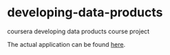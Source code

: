 # developing-data-products
coursera developing data products course project

The actual application can be found [here](https://saladami.shinyapps.io/fitbit/).
